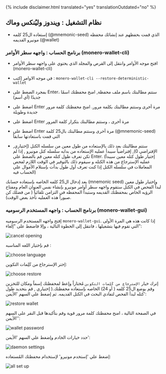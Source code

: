 {% include disclaimer.html translated="yes" translationOutdated="no" %}

## نظام التشغيل : ويندوز وليُنكس وماك

- إستعاده ال25 كلمه (@mnemonic-seed) الذي قمت بحفظهم عند إنشائك محفظه مونيرو القديمه (@wallet)

### برنامج الحساب : واجهه سطر الأوامر (monero-wallet-cli)

- افتح موجه الأوامر وانتقل إلى القرص والمجلد الذي يحتوي على واجهه سطر الأوامر (monero-wallet-cli)

- في موجه الاوامر إكتب :  `monero-wallet-cli --restore-deterministic-wallet`

- بمجرد الضغط على Enter، ستتم مطالبتك باسم ملف محفظة, امنح محفظتك اسمًا جديدًا (أي أسم)

- اضغط على Enter مرة أخرى وستتم مطالبتك بكلمة مرور. امنح محفظتك كلمة مرور جديدة وطويلة

- اضغط على Enter مرة أخرى ، وستتم مطالبتك بتكرار كلمة المرور

- اضغط على Enter مرة أخرى وستتم مطالبتك بال25 كلمة (@mnemonic-seed) التي قمت باستعادتها سابقاً

-  ستتم مطالبتك بعد ذلك بالإستعاده من طول معين من سلسله الكتل (إختياري, الإفتراضي 0), إفتراضياً سيبدأ عمليه الإستعاده من بدايه سلسله كتل مونيرو , إذا لم تكن تعرف طول كتله معين قم بالضغط علي Enter. (إختيار طول كتله معين سيبدأ عمليه الإسترجاع من هذه الكتله و سيقوم ذلك بالتوفير في الوقت اللازم لفحص المعاملات في سلسله الكتل إذا كنت تعرف أول طول بدأت بإستلام الأموال علي الحساب فيه)

بعد إدخال ال25 كلمه الخاصه بإستعاده حسابك (mnemonic seed) وإختيار طول معين لبدأ الفحص في الكتل ستقوم واجهه سطر أوامر مونيرو بإنشاء نفس العنوان العام ومفتاح الرؤيه الخاص بمحفظتك القديمه وستبدأ المحفظه في التزامن تلقائياً ( من فضلك كن صبوراً هذه العمليه تأخذ بعض الوقت).

### برنامج الحساب : واجهه المستخدم الرسوميه (monero-wallet-gui)

إفتح واجهه المستخدم الرسوميه `monero-wallet-gui`. إذا كانت هذه هي المرة الأولى التي تقوم فيها بتشغيلها ، فانتقل إلى الخطوة التالية ، وإلا فاضغط على "إلغاء":

![cancel opening](png/restore_account/cancel-opening.png)

قم بإختيار اللغه المناسبه :

![choose language](png/restore_account/choose-language.png)

إختر الإسترجاع من كَلِمات التكوين:

![choose restore](png/restore_account/choose-restore.png)

إترك خيار `الإسترجاع من كَلِمات التكوين` مُختاراً وإعط لمحفظتك إسماً ومكان للتخزين وقم بوضع ال25 كلمه ( أو 24) الخاصه بإستعاده محفظتك.( إختياري , قم بتحديد طول كتله لبدأ الفحص لتفادي البحث في الكتل القديمه. ثم إضغط علي السهم 'الأيمن':

![restore wallet](png/restore_account/restore-wallet.png)

في الصفحة التالية ، امنح محفظتك كلمة مرور قوية وقم بتأكيدها قبل النقر على السهم 'الأيمن':

![wallet password](png/restore_account/wallet-password.png)

حدد خيارات الخادم وإضغط علي السهم 'الأيمن':

![daemon settings](png/restore_account/daemon-settings.png)

إضغط علي 'إستخدم مونيرو' لإستخدام محفظتك المُستعاده:

![all set up](png/restore_account/all-set-up.png)

